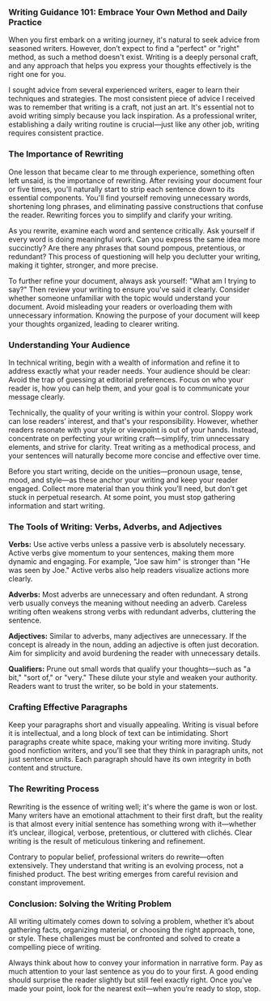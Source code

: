 ### Writing Guidance 101: Embrace Your Own Method and Daily Practice

When you first embark on a writing journey, it's natural to seek advice from seasoned 
writers. However, don’t expect to find a "perfect" or "right" method, as such a method 
doesn't exist. Writing is a deeply personal craft, and any approach that helps you 
express your thoughts effectively is the right one for you.

I sought advice from several experienced writers, eager to learn their techniques and 
strategies. The most consistent piece of advice I received was to remember that writing 
is a craft, not just an art. It's essential not to avoid writing simply because you lack 
inspiration. As a professional writer, establishing a daily writing routine is 
crucial—just like any other job, writing requires consistent practice.

### The Importance of Rewriting

One lesson that became clear to me through experience, something often left unsaid, 
is the importance of rewriting. After revising your document four or five times, 
you'll naturally start to strip each sentence down to its essential components. 
You'll find yourself removing unnecessary words, shortening long phrases, and eliminating 
passive constructions that confuse the reader. Rewriting forces you to simplify and 
clarify your writing.

As you rewrite, examine each word and sentence critically. Ask yourself if every word is 
doing meaningful work. Can you express the same idea more succinctly? Are there any 
phrases that sound pompous, pretentious, or redundant? This process of questioning will 
help you declutter your writing, making it tighter, stronger, and more precise.

To further refine your document, always ask yourself: "What am I trying to say?" Then 
review your writing to ensure you've said it clearly. Consider whether someone 
unfamiliar with the topic would understand your document. Avoid misleading your readers 
or overloading them with unnecessary information. Knowing the purpose of your document 
will keep your thoughts organized, leading to clearer writing.

### Understanding Your Audience
In technical writing, begin with a wealth of information and refine it to address exactly 
what your reader needs. Your audience should be clear: Avoid the trap of guessing at 
editorial preferences. Focus on who your reader is, how you can help them, and your goal 
is to communicate your message clearly.

Technically, the quality of your writing is within your control. Sloppy work can lose 
readers’ interest, and that's your responsibility. However, whether readers resonate 
with your style or viewpoint is out of your hands. Instead, concentrate on perfecting 
your writing craft—simplify, trim unnecessary elements, and strive for clarity. Treat 
writing as a methodical process, and your sentences will naturally become more concise 
and effective over time.

Before you start writing, decide on the unities—pronoun usage, tense, mood, and style—as 
these anchor your writing and keep your reader engaged. Collect more material than you 
think you’ll need, but don’t get stuck in perpetual research. At some point, you must 
stop gathering information and start writing.

### The Tools of Writing: Verbs, Adverbs, and Adjectives

**Verbs:** Use active verbs unless a passive verb is absolutely necessary. Active verbs 
give momentum to your sentences, making them more dynamic and engaging. For example, 
"Joe saw him" is stronger than "He was seen by Joe." Active verbs also help readers 
visualize actions more clearly.

**Adverbs:** Most adverbs are unnecessary and often redundant. A strong verb usually 
conveys the meaning without needing an adverb. Careless writing often weakens strong 
verbs with redundant adverbs, cluttering the sentence.

**Adjectives:** Similar to adverbs, many adjectives are unnecessary. If the concept is 
already in the noun, adding an adjective is often just decoration. Aim for simplicity 
and avoid burdening the reader with unnecessary details.

**Qualifiers:** Prune out small words that qualify your thoughts—such as "a bit," 
"sort of," or "very." These dilute your style and weaken your authority. Readers want to 
trust the writer, so be bold in your statements.

### Crafting Effective Paragraphs

Keep your paragraphs short and visually appealing. Writing is visual before it is 
intellectual, and a long block of text can be intimidating. Short paragraphs create 
white space, making your writing more inviting. Study good nonfiction writers, and 
you’ll see that they think in paragraph units, not just sentence units. Each paragraph 
should have its own integrity in both content and structure.

### The Rewriting Process

Rewriting is the essence of writing well; it's where the game is won or lost. Many 
writers have an emotional attachment to their first draft, but the reality is that almost 
every initial sentence has something wrong with it—whether it’s unclear, illogical, 
verbose, pretentious, or cluttered with clichés. Clear writing is the result of 
meticulous tinkering and refinement.

Contrary to popular belief, professional writers do rewrite—often extensively. They 
understand that writing is an evolving process, not a finished product. The best writing 
emerges from careful revision and constant improvement.

### Conclusion: Solving the Writing Problem

All writing ultimately comes down to solving a problem, whether it’s about gathering 
facts, organizing material, or choosing the right approach, tone, or style. These 
challenges must be confronted and solved to create a compelling piece of writing.

Always think about how to convey your information in narrative form. Pay as much 
attention to your last sentence as you do to your first. A good ending should surprise 
the reader slightly but still feel exactly right. Once you’ve made your point, look for 
the nearest exit—when you’re ready to stop, stop.